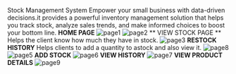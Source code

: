 Stock Management System
Empower your small business with data-driven decisions.it provides a powerful inventory management solution that helps you track stock, analyze sales trends, and make informed choices to boost your bottom line.
**HOME PAGE**
![page1](https://github.com/user-attachments/assets/6d50dbf3-f1d3-4778-888b-ef3812e0e09a)
![page2](https://github.com/user-attachments/assets/47884fe2-87be-429e-a0ff-68f0c779f4f1)
** VIEW STOCK PAGE **
Helps the client know how much they have in stock.
![page3](https://github.com/user-attachments/assets/f7a30530-5b7b-400c-be26-fa587694bbab)
**RESTOCK HISTORY**
Helps clients to add a quantity to astock and also view it.
![page8](https://github.com/user-attachments/assets/268eb09e-ff9c-45b9-8089-563391baeacc)
![page5](https://github.com/user-attachments/assets/4439a63c-1d2b-43f9-be4d-a87acda2071f)
**ADD STOCK**
![page6](https://github.com/user-attachments/assets/c3125235-ded0-45a8-8e47-a108b811095a)
**VIEW HISTORY**
![page7](https://github.com/user-attachments/assets/170f51b4-10bc-4ee9-958f-350743d0a319)
**VIEW PRODUCT DETAILS**
![page9](https://github.com/user-attachments/assets/8af1416c-d4e1-4205-a0da-9053365cf40a)


